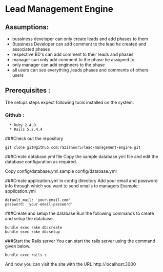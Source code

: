 # Lead Management Engine
## Assumptions:

  * bussiness developer can only create leads and add phases to them
  * Bussiness Developer can add comment to the lead he created and associated phases
  * respective BD's can add comment to their leads and phases
  * manager can only add comment to the phase he assigned to
  * only manager can add engineers to the phase
  * all users can see everything ,leads phases and comments of others users

## Prerequisites :
  The setups steps expect following tools installed on the system.
### Github :

```shell
  * Ruby 2.4.0
  * Rails 5.2.4.4
```
###Check out the repository

```shell
git clone git@github.com:razianoor5/lead-management-engine.git
```
###Create database.yml file
  Copy the sample database.yml file and edit the database configuration as required.

  Copy config/database.yml.sample config/database.yml

###Create application.yml in config directory
  Add your email and password info through which you want to send emails to managers
  Example:
  application.yml

  ```shell
  default_mail: 'your-email.com'
  password: 'your-email-password'
  ```
###Create and setup the database
  Run the following commands to create and setup the database.

  ```shell
  bundle exec rake db:create
  bundle exec rake db:setup
  ```
###Start the Rails server
  You can start the rails server using the command given below.

  ```shell
  bundle exec rails s
  ```
  And now you can visit the site with the URL http://localhost:3000

